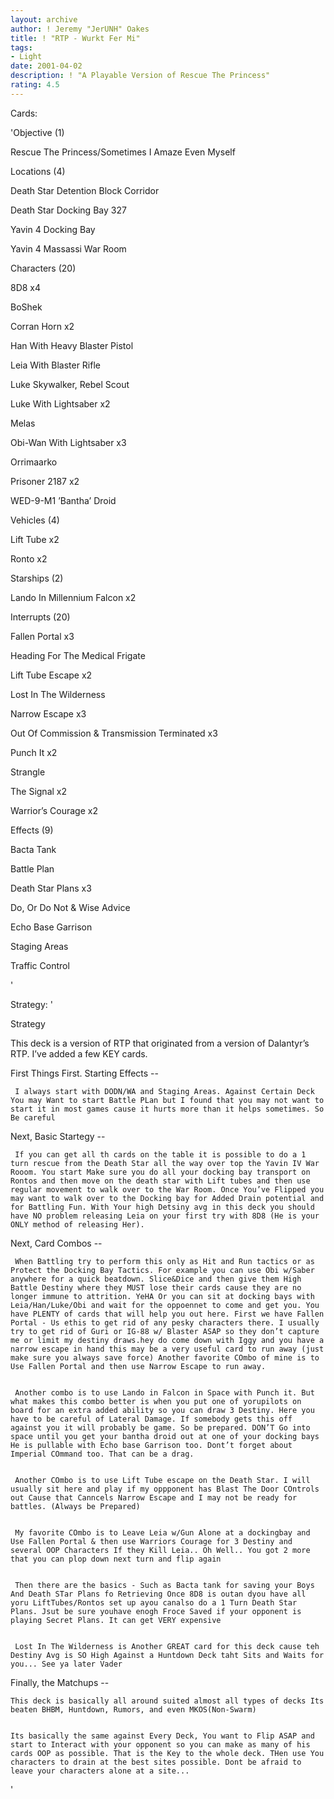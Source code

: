```yaml
---
layout: archive
author: ! Jeremy "JerUNH" Oakes
title: ! "RTP - Wurkt Fer Mi"
tags:
- Light
date: 2001-04-02
description: ! "A Playable Version of Rescue The Princess"
rating: 4.5
---
```

Cards: 

'Objective (1)

Rescue The Princess/Sometimes I Amaze Even Myself


Locations (4)

Death Star Detention Block Corridor

Death Star Docking Bay 327

Yavin 4 Docking Bay

Yavin 4 Massassi War Room


Characters (20)

8D8  x4

BoShek

Corran Horn  x2

Han With Heavy Blaster Pistol

Leia With Blaster Rifle

Luke Skywalker, Rebel Scout

Luke With Lightsaber  x2

Melas

Obi-Wan With Lightsaber  x3

Orrimaarko

Prisoner 2187  x2

WED-9-M1 ’Bantha’ Droid


Vehicles (4)

Lift Tube  x2

Ronto  x2


Starships (2)

Lando In Millennium Falcon  x2


Interrupts (20)

Fallen Portal  x3

Heading For The Medical Frigate

Lift Tube Escape  x2

Lost In The Wilderness

Narrow Escape  x3

Out Of Commission & Transmission Terminated  x3

Punch It  x2

Strangle

The Signal  x2

Warrior’s Courage  x2


Effects (9)

Bacta Tank

Battle Plan

Death Star Plans  x3

Do, Or Do Not & Wise Advice

Echo Base Garrison

Staging Areas

Traffic Control

'

Strategy: '

 
Strategy

  This deck is a version of RTP that originated from a version of Dalantyr’s RTP. I’ve added a few KEY cards.



  First Things First. Starting Effects --

     I always start with DODN/WA and Staging Areas. Against Certain Deck You may Want to start Battle PLan but I found that you may not want to start it in most games cause it hurts more than it helps sometimes. So Be careful



  Next, Basic Startegy --

     If you can get all th cards on the table it is possible to do a 1 turn rescue from the Death Star all the way over top the Yavin IV War Rooom. You start Make sure you do all your docking bay transport on Rontos and then move on the death star with Lift tubes and then use regular movement to walk over to the War Room. Once You’ve Flipped you may want to walk over to the Docking bay for Added Drain potential and for Battling Fun. With Your high Detsiny avg in this deck you should have NO problem releasing Leia on your first try with 8D8 (He is your ONLY method of releasing Her).



  Next, Card Combos --

     When Battling try to perform this only as Hit and Run tactics or as Protect the Docking Bay Tactics. For example you can use Obi w/Saber anywhere for a quick beatdown. Slice&Dice and then give them High Battle Destiny where they MUST lose their cards cause they are no longer immune to attrition. YeHA Or you can sit at docking bays with Leia/Han/Luke/Obi and wait for the oppoennet to come and get you. You have PLENTY of cards that will help you out here. First we have Fallen Portal - Us ethis to get rid of any pesky characters there. I usually try to get rid of Guri or IG-88 w/ Blaster ASAP so they don’t capture me or limit my destiny draws.hey do come down with Iggy and you have a narrow escape in hand this may be a very useful card to run away (just make sure you always save force) Another favorite COmbo of mine is to Use Fallen Portal and then use Narrow Escape to run away.


     Another combo is to use Lando in Falcon in Space with Punch it. But what makes this combo better is when you put one of yorupilots on board for an extra added ability so you can draw 3 Destiny. Here you have to be careful of Lateral Damage. If somebody gets this off against you it will probably be game. So be prepared. DON’T Go into space until you get your bantha droid out at one of your docking bays He is pullable with Echo base Garrison too. Dont’t forget about Imperial COmmand too. That can be a drag.


     Another COmbo is to use Lift Tube escape on the Death Star. I will usually sit here and play if my oppponent has Blast The Door COntrols out Cause that Canncels Narrow Escape and I may not be ready for battles. (Always be Prepared)


     My favorite COmbo is to Leave Leia w/Gun Alone at a dockingbay and Use Fallen Portal & then use Warriors Courage for 3 Destiny and several OOP Characters If they Kill Leia.. Oh Well.. You got 2 more that you can plop down next turn and flip again


     Then there are the basics - Such as Bacta tank for saving your Boys And Death STar Plans fo Retrieving Once 8D8 is outan dyou have all yoru LiftTubes/Rontos set up ayou canalso do a 1 Turn Death Star Plans. Jsut be sure youhave enogh Froce Saved if your opponent is playing Secret Plans. It can get VERY expensive


     Lost In The Wilderness is Another GREAT card for this deck cause teh Destiny Avg is SO High Against a Huntdown Deck taht Sits and Waits for you... See ya later Vader




  Finally, the Matchups --

    This deck is basically all around suited almost all types of decks Its beaten BHBM, Huntdown, Rumors, and even MKOS(Non-Swarm)


    Its basically the same against Every Deck, You want to Flip ASAP and start to Interact with your opponent so you can make as many of his cards OOP as possible. That is the Key to the whole deck. THen use You characters to drain at the best sites possible. Dont be afraid to leave your characters alone at a site...


'